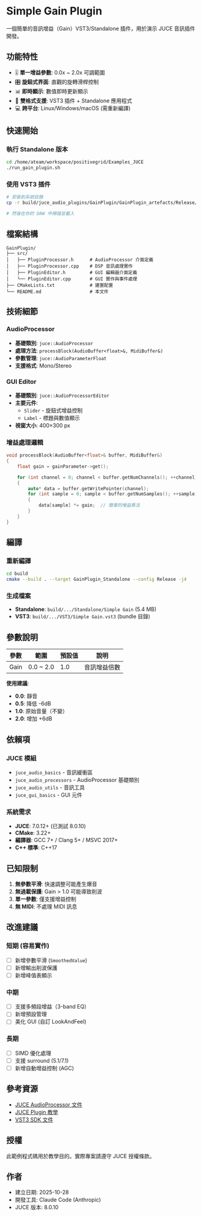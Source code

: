 # Simple Gain Plugin

一個簡單的音訊增益（Gain）VST3/Standalone 插件，用於演示 JUCE 音訊插件開發。

## 功能特性

- 🎚️ **單一增益參數**: 0.0x ~ 2.0x 可調範圍
- 🎛️ **旋鈕式界面**: 直觀的旋轉滑桿控制
- 📊 **即時顯示**: 數值即時更新顯示
- 🎵 **雙格式支援**: VST3 插件 + Standalone 應用程式
- 💻 **跨平台**: Linux/Windows/macOS (需重新編譯)

## 快速開始

### 執行 Standalone 版本
```bash
cd /home/ateam/workspace/positivegrid/Examples_JUCE
./run_gain_plugin.sh
```

### 使用 VST3 插件
```bash
# 安裝到系統目錄
cp -r build/juce_audio_plugins/GainPlugin/GainPlugin_artefacts/Release/VST3/Simple\ Gain.vst3 ~/.vst3/

# 然後在你的 DAW 中掃描並載入
```

## 檔案結構

```
GainPlugin/
├── src/
│   ├── PluginProcessor.h      # AudioProcessor 介面定義
│   ├── PluginProcessor.cpp    # DSP 音訊處理實作
│   ├── PluginEditor.h         # GUI 編輯器介面定義
│   └── PluginEditor.cpp       # GUI 實作與事件處理
├── CMakeLists.txt             # 建置配置
└── README.md                  # 本文件
```

## 技術細節

### AudioProcessor
- **基礎類別**: `juce::AudioProcessor`
- **處理方法**: `processBlock(AudioBuffer<float>&, MidiBuffer&)`
- **參數管理**: `juce::AudioParameterFloat`
- **支援格式**: Mono/Stereo

### GUI Editor
- **基礎類別**: `juce::AudioProcessorEditor`
- **主要元件**:
  - `Slider` - 旋鈕式增益控制
  - `Label` - 標題與數值顯示
- **視窗大小**: 400×300 px

### 增益處理邏輯
```cpp
void processBlock(AudioBuffer<float>& buffer, MidiBuffer&)
{
    float gain = gainParameter->get();

    for (int channel = 0; channel < buffer.getNumChannels(); ++channel)
    {
        auto* data = buffer.getWritePointer(channel);
        for (int sample = 0; sample < buffer.getNumSamples(); ++sample)
        {
            data[sample] *= gain;  // 簡單的增益乘法
        }
    }
}
```

## 編譯

### 重新編譯
```bash
cd build
cmake --build . --target GainPlugin_Standalone --config Release -j4
```

### 生成檔案
- **Standalone**: `build/.../Standalone/Simple Gain` (5.4 MB)
- **VST3**: `build/.../VST3/Simple Gain.vst3` (bundle 目錄)

## 參數說明

| 參數 | 範圍 | 預設值 | 說明 |
|------|------|--------|------|
| Gain | 0.0 ~ 2.0 | 1.0 | 音訊增益倍數 |

**使用建議**:
- **0.0**: 靜音
- **0.5**: 降低 -6dB
- **1.0**: 原始音量（不變）
- **2.0**: 增加 +6dB

## 依賴項

### JUCE 模組
- `juce_audio_basics` - 音訊緩衝區
- `juce_audio_processors` - AudioProcessor 基礎類別
- `juce_audio_utils` - 音訊工具
- `juce_gui_basics` - GUI 元件

### 系統需求
- **JUCE**: 7.0.12+ (已測試 8.0.10)
- **CMake**: 3.22+
- **編譯器**: GCC 7+ / Clang 5+ / MSVC 2017+
- **C++ 標準**: C++17

## 已知限制

1. **無參數平滑**: 快速調整可能產生爆音
2. **無過載保護**: Gain > 1.0 可能導致削波
3. **單一參數**: 僅支援增益控制
4. **無 MIDI**: 不處理 MIDI 訊息

## 改進建議

### 短期 (容易實作)
- [ ] 新增參數平滑 (`SmoothedValue`)
- [ ] 新增輸出削波保護
- [ ] 新增峰值表顯示

### 中期
- [ ] 支援多頻段增益（3-band EQ）
- [ ] 新增預設管理
- [ ] 美化 GUI (自訂 LookAndFeel)

### 長期
- [ ] SIMD 優化處理
- [ ] 支援 surround (5.1/7.1)
- [ ] 新增自動增益控制 (AGC)

## 參考資源

- [JUCE AudioProcessor 文件](https://docs.juce.com/master/classAudioProcessor.html)
- [JUCE Plugin 教學](https://docs.juce.com/master/tutorial_create_projucer_basic_plugin.html)
- [VST3 SDK 文件](https://steinbergmedia.github.io/vst3_doc/)

## 授權

此範例程式碼用於教學目的。實際專案請遵守 JUCE 授權條款。

## 作者

- 建立日期: 2025-10-28
- 開發工具: Claude Code (Anthropic)
- JUCE 版本: 8.0.10

